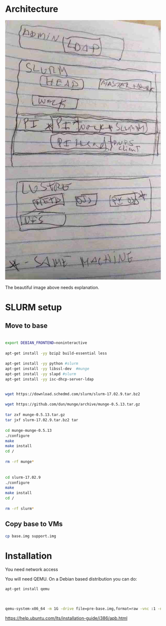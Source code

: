 # Architecture

![Architecture](arch.jpg)

The beautiful image above needs explanation.

# SLURM setup

## Move to base

```bash

export DEBIAN_FRONTEND=noninteractive

apt-get install -yy bzip2 build-essential less

apt-get install -yy python #slurm
apt-get install -yy libssl-dev  #munge
apt-get install -yy slapd #slurm
apt-get install -yy isc-dhcp-server-ldap
```



```bash

wget https://download.schedmd.com/slurm/slurm-17.02.9.tar.bz2

wget https://github.com/dun/munge/archive/munge-0.5.13.tar.gz

tar zxf munge-0.5.13.tar.gz 
tar jxf slurm-17.02.9.tar.bz2 tar

cd munge-munge-0.5.13
./configure
make
make install
cd /

rm -rf munge*


cd slurm-17.02.9
./configure
make
make install
cd /

rm -rf slurm*

```

## Copy base to VMs


```bash
cp base.img support.img
```

# Installation

You need network access

You will need QEMU. On a Debian based distribution you can do:

`apt-get install qemu`

```bash


qemu-system-x86_64 -m 1G -drive file=pre-base.img,format=raw -vnc :1 -net nic,macaddr=52:54:00:12:34:56 -net socket,listen=:1234 -net user,hostfwd=tcp:127.0.0.1:22222-:22

```

https://help.ubuntu.com/lts/installation-guide/i386/apb.html


